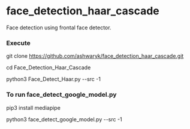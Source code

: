 # face_detection_haar_cascade
Face detection using frontal face detector.

### Execute

git clone https://github.com/ashwaryk/face_detection_haar_cascade.git

cd Face_Detection_Haar_Cascade

python3 Face_Detect_Haar.py --src -1

### To run face_detect_google_model.py
pip3 install mediapipe

python3 face_detect_google_model.py --src -1
